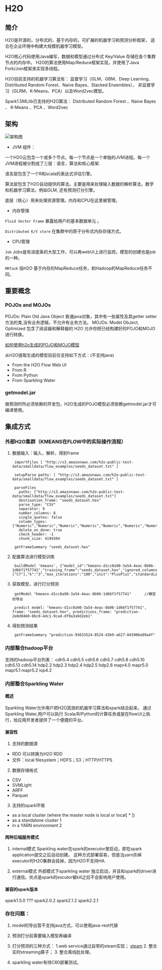 # H2O

## 简介
H2O是开源的，分布式的，基于内存的，可扩展的机器学习和预测分析框架，
适合在企业环境中构建大规模机器学习模型。

H2O核心代码使用Java编写，数据和模型通过分布式 Key/Value 存储在各个集群节点的内存中。
H2O的算法使用Map/Reduce框架实现，并使用了Java Fork/Join框架来实现多线程。

H2O目前支持的机器学习算法有：
监督学习（GLM、GBM、Deep Learning、Distributed Random Forest、Naive Bayes、Stacked Ensembles），
非监督学习（GLRM、K-Means、PCA）以及Word2vec模型。

Spark1.5MLlib已支持的H2O算法：
Distributed Random Forest 、Naive Bayes 、 K-Means 、PCA 、Word2vec

## 架构
![架构图](http://docs.h2o.ai/h2o/latest-stable/h2o-docs/_images/h2o_stack.png)
* JVM 组件：

一个H2O云包含一个或多个节点。每一个节点是一个单独的JVM进程。每一个JVM进程被分割成了三层：语言，算法和核心框架.

语言层包含了一个R和scala的表达式评估引擎。

算法层包含了H2O自动提供的算法。主要是用来处理输入数据的解析算法，数学和机器学习算法，例如GLM, 还有预测打分引擎。

底层（核心）用来处理资源管理。内存和CPU在这里被管理。

* 内存管理

`Fluid Vector Frame` 暴露给用户的基本数据单元 。

`Distributed K/V store` 在集群中的原子分布式内存存储方式。 

* CPU管理

`Job` Jobs是有进度条的大型工作，可以再webUI上进行监控。模型的创建也是job的一种。

`MRTask` 指H2O 基于内存的MapReduce任务，和Hadoop的MapReduce任务不同。

## 重要概念

### POJOs and  MOJOs
POJOs: Plain Old Java Object  普通java对象，其中有一些属性及其getter setter方法的类,没有业务逻辑，不允许有业务方法。
MOJOs: Model ObJect, Optimized  包含了阅读器和解释器的
H2O 允许你把已经构建好的POJO和MOJO进行转换。

[如何使用h2o生成的POJO和MOJO模型](http://docs.h2o.ai/h2o/latest-stable/h2o-genmodel/javadoc/index.html)

从H2O提取生成的模型目前仅支持如下方式：(不支持java)
* From the H2O Flow Web UI
* From R
* From Python
* From Sparkling Water

### getmodel.jar
做预测时所必须依赖的开发包，H2O生成的POJO模型必须依赖getmodel.jar才可编译使用。


## 集成方式

### 外部H2O集群（KMEANS在FLOW中的实际操作流程）
1. 数据输入：输入，解析，得到frame

        importFiles [ "http://s3.amazonaws.com/h2o-public-test-data/smalldata/flow_examples/seeds_dataset.txt" ]
        
        setupParse paths: [ "http://s3.amazonaws.com/h2o-public-test-data/smalldata/flow_examples/seeds_dataset.txt" ]
        
        parseFiles
          paths: ["http://s3.amazonaws.com/h2o-public-test-data/smalldata/flow_examples/seeds_dataset.txt"]
          destination_frame: "seeds_dataset.hex"
          parse_type: "CSV"
          separator: 9
          number_columns: 8
          single_quotes: false
          column_types: ["Numeric","Numeric","Numeric","Numeric","Numeric","Numeric","Numeric","Numeric"]
          delete_on_done: true
          check_header: -1
          chunk_size: 4194304
          
        getFrameSummary "seeds_dataset.hex"

2. 配置算法进行模型训练
    
        buildModel 'kmeans', {"model_id":"kmeans-d1cc0a90-3a54-4eac-8b06-1d66f1f57741","training_frame":"seeds_dataset.hex","ignored_columns":["C7"],"k":"3","max_iterations":"100","init":"PlusPlus","standardize":false,"seed":1425597869002366000}

3. 获取模型，进行打分预测
        
        getModel "kmeans-d1cc0a90-3a54-4eac-8b06-1d66f1f57741"      //模型的导出
        
        predict model: "kmeans-d1cc0a90-3a54-4eac-8b06-1d66f1f57741", frame: "seeds_dataset.hex", predictions_frame: "prediction-2e8d0460-8bc0-4dc1-9cad-df0a3a9d2eb1"
        
4. 得到预测结果

        getFrameSummary "prediction-93633524-0524-43b9-a627-043906e89a4f"


### 内部整合hadoop平台
支持的hadoop平台列表：
cdh5.4
cdh5.5
cdh5.6
cdh5.7
cdh5.8
cdh5.10
cdh5.13
cdh5.14
hdp2.2
hdp2.3
hdp2.4
hdp2.5
hdp2.6
mapr4.0
mapr5.0
mapr5.1
mapr5.2
iop4.2



### 内部整合Sparkling Water  
#### 概述

Sparkling Water允许用户把H2O高效的机器学习算法和spark结合起来。
通过Sparkling Water,用户可以执行 Scala/R/Python的计算任务或是在flowUI上执行，给应用开发者提供了一个便捷的平台。


#### 兼容性
1. 支持的数据源
  * RDD 可以转换为H2O RDD
  * 文件：local filesystem；HDFS；S3；HTTP/HTTPS
2. 数据存储格式
  * CSV
  * SVMLight
  * ARFF
  * Parquet
3. 支持的spark环境
  * as a local cluster (where the master node is local or local[ * ])
  * as a standalone cluster 1
  * in a YARN environment 2


#### 两种后端服务模式
1. internal模式
Sparkling water在spark的executor里启动，即在spark application提交之后自动创建。
这种方式部署容易，但是当yarn杀掉executor时H2O集群会挂掉，因为H2O不支持HA.

2. external模式
外部模式下sparkling water 独立启动，并且和spark的driver进行通信。优点是spark的excutor被kill之后不会影响用户使用。


#### 兼容的spark版本
spark1.5.0   ???
spark2.0.2
spark2.1.2
spark2.2.1





### 存在问题：
1. model的导出暂不支持java方式，可以使用java-rest代替

2. 预测打分前需要输入模型再编译

3. 打分预测的三种方式： 1.web service通过自带的steam实现； [steam](https://www.jianshu.com/p/c158c4826c5d)  2. 整合实时streaming算子；  3. 整合离线批处理。

4. sparkling water有待C60部署测试。 